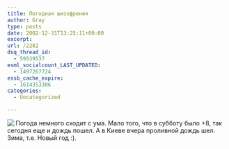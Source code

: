 ```yaml
---
title: Погодная шизофрения
author: Gray
type: posts
date: 2002-12-31T13:25:11+00:00
excerpt:
url: /2282
dsq_thread_id:
  - 59539537
esml_socialcount_LAST_UPDATED:
  - 1497267724
essb_cache_expire:
  - 1614353306
categories:
  - Uncategorized

---
```








<img src="https://i2.wp.com/www.searchengines.ru/blog/images/odessa.jpg?w=740" align="left" border="0" data-recalc-dims="1" /> Погода немного сходит с ума. Мало того, что в субботу было +8, так сегодня еще и дождь пошел. А в Киеве вчера проливной дождь шел. Зима, т.е. Новый год :).